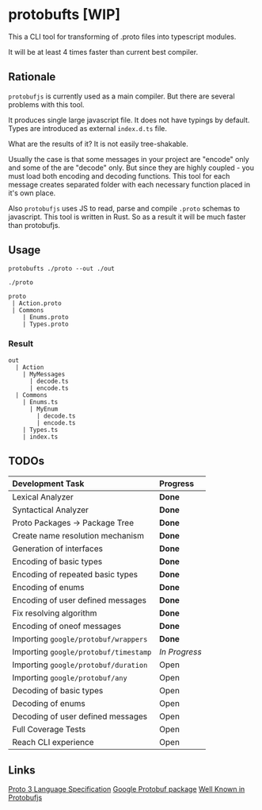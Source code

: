 # protobufts [WIP]

This a CLI tool for transforming of .proto files into typescript modules.

It will be at least 4 times faster than current best compiler.

## Rationale

`protobufjs` is currently used as a main compiler. But there are several problems with this tool.

It produces single large javascript file.
It does not have typings by default.
Types are introduced as external `index.d.ts` file.

What are the results of it? It is not easily tree-shakable.

Usually the case is that some messages in your project are "encode" only and some of the are "decode" only. But since they are highly coupled - you must load both encoding and decoding functions. This tool for each message creates separated folder with each necessary function placed in it's own place.

Also `protobufjs` uses JS to read, parse and compile `.proto` schemas to javascript. This tool is written in Rust. So as a result it will be much faster than protobufjs.

## Usage

```
protobufts ./proto --out ./out
```

`./proto`

```
proto
 | Action.proto
 | Commons
    | Enums.proto
    | Types.proto
```

### Result

```
out
  | Action
    | MyMessages
      | decode.ts
      | encode.ts
  | Commons
    | Enums.ts
      | MyEnum
        | decode.ts
        | encode.ts
    | Types.ts
    | index.ts
```

## TODOs

| Development Task                      | Progress      |
| :------------------------------------ | :------------ |
| Lexical Analyzer                      | **Done**      |
| Syntactical Analyzer                  | **Done**      |
| Proto Packages -> Package Tree        | **Done**      |
| Create name resolution mechanism      | **Done**      |
| Generation of interfaces              | **Done**      |
| Encoding of basic types               | **Done**      |
| Encoding of repeated basic types      | **Done**      |
| Encoding of enums                     | **Done**      |
| Encoding of user defined messages     | **Done**      |
| Fix resolving algorithm               | **Done**      |
| Encoding of oneof messages            | **Done**      |
| Importing `google/protobuf/wrappers`  | **Done**      |
| Importing `google/protobuf/timestamp` | *In Progress* |
| Importing `google/protobuf/duration`  | Open          |
| Importing `google/protobuf/any`       | Open          |
| Decoding of basic types               | Open          |
| Decoding of enums                     | Open          |
| Decoding of user defined messages     | Open          |
| Full Coverage Tests                   | Open          |
| Reach CLI experience                  | Open          |

## Links 
[Proto 3 Language Specification](https://developers.google.com/protocol-buffers/docs/reference/proto3-spec)
[Google Protobuf package](https://developers.google.com/protocol-buffers/docs/reference/google.protobuf)
[Well Known in Protobufjs](https://github.com/protobufjs/protobuf.js/blob/master/src/common.js)